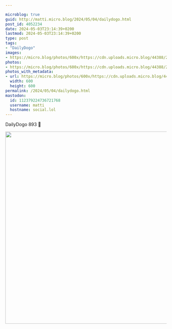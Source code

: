 ```yaml
---

microblog: true
guid: http://matti.micro.blog/2024/05/04/dailydogo.html
post_id: 4052234
date: 2024-05-03T23:14:39+0200
lastmod: 2024-05-03T23:14:39+0200
type: post
tags:
- "DailyDogo"
images:
- https://micro.blog/photos/600x/https://cdn.uploads.micro.blog/44388/2024/817c23c661964447afa2cb2ecc257e6c.jpg
photos:
- https://micro.blog/photos/600x/https://cdn.uploads.micro.blog/44388/2024/817c23c661964447afa2cb2ecc257e6c.jpg
photos_with_metadata:
- url: https://micro.blog/photos/600x/https://cdn.uploads.micro.blog/44388/2024/817c23c661964447afa2cb2ecc257e6c.jpg
  width: 600
  height: 600
permalink: /2024/05/04/dailydogo.html
mastodon:
  id: 112379224736721768
  username: matti
  hostname: social.lol
---
```

DailyDogo 893 🐶

<img src="/media/uploads/2024/817c23c661964447afa2cb2ecc257e6c.jpg" width="600" height="600" alt="" />
